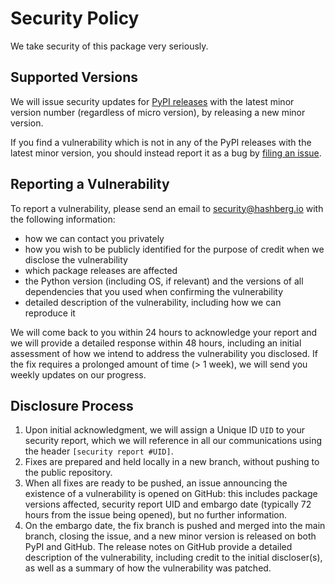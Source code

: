 # Security Policy

We take security of this package very seriously.

## Supported Versions

We will issue security updates for [PyPI releases](https://pypi.org/project/multiformats/) with the latest minor version number (regardless of micro version), by releasing a new minor version.

If you find a vulnerability which is not in any of the PyPI releases with the latest minor version, you should instead report it as a bug by [filing an issue](https://github.com/hashberg-io/multiformats/issues).

## Reporting a Vulnerability

To report a vulnerability, please send an email to security@hashberg.io with the following information:

- how we can contact you privately
- how you wish to be publicly identified for the purpose of credit when we disclose the vulnerability
- which package releases are affected
- the Python version (including OS, if relevant) and the versions of all dependencies that you used when confirming the vulnerability
- detailed description of the vulnerability, including how we can reproduce it

We will come back to you within 24 hours to acknowledge your report and we will provide a detailed response within 48 hours, including an initial assessment of how we intend to address the vulnerability you disclosed. If the fix requires a prolonged amount of time (> 1 week), we will send you weekly updates on our progress.

## Disclosure Process

1. Upon initial acknowledgment, we will assign a Unique ID `UID` to your security report, which we will reference in all our communications using the header `[security report #UID]`.
2. Fixes are prepared and held locally in a new branch, without pushing to the public repository.
3. When all fixes are ready to be pushed, an issue announcing the existence of a vulnerability is opened on GitHub: this includes package versions affected, security report UID and embargo date (typically 72 hours from the issue being opened), but no further information.
4. On the embargo date, the fix branch is pushed and merged into the main branch, closing the issue, and a new minor version is released on both PyPI and GitHub. The release notes on GitHub provide a detailed description of the vulnerability, including credit to the initial discloser(s), as well as a summary of how the vulnerability was patched.
